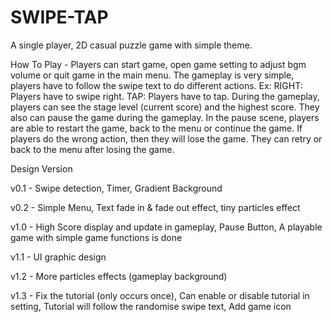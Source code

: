 # SWIPE-TAP
A single player, 2D casual puzzle game with simple theme.

How To Play - Players can start game, open game setting to adjust bgm volume or quit game in the main menu. The gameplay is very simple, players have to follow the swipe text to do different actions. Ex: RIGHT: Players have to swipe right. TAP: Players have to tap. During the gameplay, players can see the stage level (current score) and the highest score. They also can pause the game during the gameplay. In the pause scene, players are able to restart the game, back to the menu or continue the game. If players do the wrong action, then they will lose the game. They can retry or back to the menu after losing the game. 

Design Version

v0.1 - Swipe detection, Timer, Gradient Background

v0.2 - Simple Menu, Text fade in & fade out effect, tiny particles effect

v1.0 - High Score display and update in gameplay, Pause Button, A playable game with simple game functions is done

v1.1 - UI graphic design 

v1.2 - More particles effects (gameplay background)

v1.3 - Fix the tutorial (only occurs once), Can enable or disable tutorial in setting, Tutorial will follow the randomise swipe text, Add game icon

